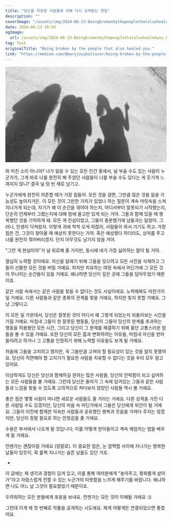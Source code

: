```yaml
---
title: "당신을 치유한 사람들에 의해 다시 상처받는 경험"
description: ""
coverImage: "/assets/img/2024-06-23-Beingbrokenbythepeoplethatalsohealedyou_0.png"
date: 2024-06-23 18:54
ogImage: 
  url: /assets/img/2024-06-23-Beingbrokenbythepeoplethatalsohealedyou_0.png
tag: Tech
originalTitle: "Being broken by the people that also healed you."
link: "https://medium.com/@maryjouybaltazar/being-broken-by-the-people-that-also-healed-you-0e5978b74c17"
---
```



![image](/assets/img/2024-06-23-Beingbrokenbythepeoplethatalsohealedyou_0.png)

와 미친 소리 아니야? 너가 잃을 수 있는 모든 인간 중에서, 널 부술 수도 있는 사람이 누군가가, 그게 바로 너를 완전히 해 주었던 사람들이 너를 부술 수도 있다는 게 웃기게 느껴지지 않니? 결국 널 텅 빈 채로 남기고.

누군가에게 완전히 의존할 때가 가장 힘들어. 모든 것을 걸면, 그만큼 많은 것을 잃을 가능성도 높아지거든. 이 모든 것이 그만한 가치가 있었나 하는 질문이 계속 머릿속을 스쳐 지나가게 되는데, 자기가 왜 이 순간을 겪어야 하는지, 어디서부터 잘못되기 시작했는지, 단순히 언제부터 그랬는지에 대해 밤에 울고만 있게 되는 거야. 그들과 함께 있을 때 행복했던 것을 기억하게 돼. 모든 게 진심이었고, 그들이 충분했기에 남들과는 달랐어. 그러나, 인생이 닥쳐왔지. 이렇게 귀에 착착 오게 하잖아, 사람들이 와서 가기도 하고. 가장 힘든 건, 그것이 찾아올 때 예상치 못한다는 거야. 혹은 예상했다 하더라도, 상처를 주고 너를 완전히 꺾어버리겠지. 단지 아무것도 남기지 않을 거야.

"그런 게 현실이야"가 널 위로해 줄 거지만, 동시에 네가 가장 싫어하는 말이 될 거야.

<div class="content-ad"></div>

열심히 노력할 것이에요. 자신을 달래기 위해 그들을 잊으려고 모든 사진을 삭제하고 그들이 선물한 모든 것을 버릴 거예요. 하지만 치유하는 여정 속에서 어딘가에 그 모든 것이 무너지는 순간들이 있을 거예요. 왜냐하면 당신이 깊은 곳에 그들을 담아두었기 때문이죠. 

같은 사람 속에서는 같은 사람을 찾을 수 없다는 것도 사실이에요. 노력해봐도 마찬가지일 거예요. 다른 사람들과 같은 종류의 관계를 찾을 거예요, 하지만 찾지 못할 거예요. 그냥 그렇다고.

이 모든 일 가운데서, 당신은 잘못된 것이 어디서 왜 그렇게 되었는지 되돌아보는 시간을 가질 거예요. 마침내 그들이 한 잘못된 행동들, 당신이 그들이 당신의 한계를 초과하는 행동을 허용했던 모든 시간, 그리고 당신이 그 문제를 해결하기 위해 울던 고통스러운 밤들을 볼 수 있을 거예요. 또한 당신의 모든 흠과 변화하려는 이유들, 마침내 자신을 받아들이려고 하거나 그 고통을 인정하기 위해 노력할 이유들도 보게 될 거예요.

처음에 그들을 고치려고 했지만, 꼭 그들만큼 고쳐야 할 필요성이 있는 것을 알지 못했어요. 당신이 직면해야 할 고치기가 필요한 사람을 치유할 수 없다는 것을 우리 모두 알고 있어요.

이상하게도 당신은 당신과 함께하길 원하는 많은 사람들, 당신의 안락함이 되고 싶어하는 모든 사람들을 볼 거예요. 그런데 당신은 돌아가 그 속에 담겨있는 그들과 같은 사람들과 느낌을 찾을 수 있도록 고의적으로 쳐다보지 않았던 사람들 역시 볼 거예요.

좋은 점은 몇몇 사람이 떠나면 새로운 사람들도 올 거라는 거에요. 다른 성격을 가진 다른 사람일 수도 있겠지만, 당신의 마음 속 어딘가에서 그들은 당신에게 위안이 될 거에요. 그들이 이전에 함께한 익숙한 사람들과 공유했던 행복과 웃음을 가져다 주지는 않겠지만, 당신이 정말 필요로 하는 안정감을 줄 거에요.

<div class="content-ad"></div>

수용은 부서에서 나오게 될 것입니다; 이를 어떻게 받아들이고 계속 헤엄치는 법을 배우게 될 거에요.

언젠가는 괜찮아질 거에요 (정말로). 이 중요한 점은, 눈 깜짝할 사이에 지나가는 행복한 날들이 있듯이, 휙 훌쩍 지나가는 슬픈 날들도 있단 거죠.

-

이 글에는 제 생각과 경험이 담겨 있고, 이를 통해 여러분에게 "놓아주고, 평화롭게 살아가"라고 자랑스럽게 전할 수 있는 누군가의 따뜻함을 느끼게 해주기를 바랍니다. 왜냐하면 나도 어느 날 그것이 필요했었기 때문이죠.

<div class="content-ad"></div>

두려워하는 모든 분들에게 포옹을 보내요. 언젠가는 모든 것이 이해될 거에요 :))

그런데 이게 제 첫 번째로 작품을 공개하는 시도에요. 제게 어떻게든 연결되었으면 좋겠어요.